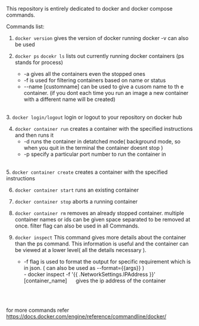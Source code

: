 This repository is entirely dedicated to docker and docker compose commands.


Commands list:

1. <code>docker version</code>
	gives the version of docker running
	docker -v can also be used

2. <code>docker ps</code>
	<code>docekr ls</code>
	lists out currently running docker containers (ps stands for process)
	<ul>
		<li>-a gives all the containers even the stopped ones</li>
		<li>-f is used for filtering containers based on name or status</li>
		<li>--name [customname]  can be used to give a cusom name to th e container. (if you dont each time you run an image a new container with a different name will be created) </li>
	</ul>
<br>
3. <code>docker login/logout</code>
	login or logout to your repository on docker hub

4. <code>docker container run</code>
	creates a container with the specified instructions and then runs it
	<ul>
		<li>-d runs the container in detatched mode( background mode, so when you quit in the terminal the container doesnt stop )
		<li>-p specify a particular port number to run the container in</li>
	</ul>
<br>
5. <code>docker container create</code>
	creates a container with the specified instructions

6. <code>docker container start</code>
	runs an existing container

7. <code>docker container stop</code>
	aborts a running container

8. <code>docker container rm</code>
	removes an already stopped container. multiple container names or ids can be given space separated to be removed at once. filter flag can also be used in all Commands.

9. <code>docker inspect</code>
	This command gives more details about the container than the ps command. This information is useful and the container can be viewed at a lower level( all the details necessary ).
	<ul>
		<li>-f flag is used to format the output for specific requirement which is in json.  ( can also be used as --format={{args}} )</li>
			- docker inspect -f '{{ .NetworkSettings.IPAddress }}' [container_name] &nbsp&nbsp&nbsp&nbsp gives the ip address of the container
	</ul>

<br>
<br>

for more commands refer https://docs.docker.com/engine/reference/commandline/docker/
